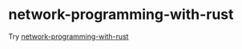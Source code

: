 # network-programming-with-rust

Try [network-programming-with-rust](https://www.amazon.co.jp/Rust%E3%81%A7%E5%A7%8B%E3%82%81%E3%82%8B%E3%83%8D%E3%83%83%E3%83%88%E3%83%AF%E3%83%BC%E3%82%AF%E3%83%97%E3%83%AD%E3%82%B0%E3%83%A9%E3%83%9F%E3%83%B3%E3%82%B0-%E5%B0%8F%E9%87%8E-%E8%BC%9D%E4%B9%9F-ebook/dp/B07SW2GXVF)
